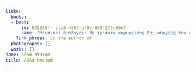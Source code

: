 ```yaml
---
links:
  books:
  - book:
      id: 892288ff-cce3-4786-bf9e-800f276e66e7
      name: 'Μουσικοί διάλογοι: Με τριάντα κορυφαίους δημιουργούς του ελληνικού τραγουδιού'
    link_phrase: is the author of
  photographs: []
  works: []
name: Λόλα Νταϊφά
title: Λόλα Νταϊφά
---
```


